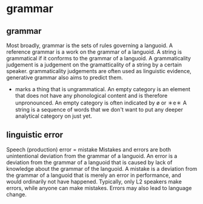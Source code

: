 # grammar 

## grammar

Most broadly, grammar is the sets of rules governing a languoid.
A reference grammar is a work on the grammar of a languoid.
A string is grammatical if it conforms to the grammar of a languoid.
A grammaticality judgement is a judgement on the gramatticality of a string by a certain speaker.
grammaticality judgements are often used as linguistic evidence, generative grammar also aims to predict them.
* marks a thing that is ungrammatical.
An empty category is an element that does not have any phonological content and is therefore unpronounced.
An empty category is often indicated by ø or ＊e＊
A string is a sequence of words that we don't want to put any deeper analytical category on just yet.


## linguistic error

Speech (production) error = mistake
Mistakes and errors are both unintentional deviation from the grammar of a languoid.
An error is a deviation from the grammar of a languoid that is caused by lack of knowledge about the grammar of the languoid.
A mistake is a deviation from the grammar of a languoid that is merely an error in performance, and would ordinarily not have happened.
Typically, only L2 speakers make errors, while anyone can make mistakes.
Errors may also lead to language change.